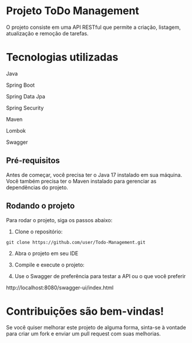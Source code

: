 # Projeto ToDo Management

 O projeto consiste em uma API RESTful que permite a criação, listagem, atualização e remoção de tarefas.
 
# Tecnologias utilizadas

Java 

Spring Boot 

Spring Data Jpa

Spring Security

Maven

Lombok 

Swagger 

## Pré-requisitos

Antes de começar, você precisa ter o Java 17 instalado em sua máquina. Você também precisa ter o Maven instalado para gerenciar as dependências do projeto.

## Rodando o projeto

Para rodar o projeto, siga os passos abaixo:

1. Clone o repositório:

```
git clone https://github.com/user/Todo-Management.git
```

2. Abra o projeto em seu IDE

3. Compile e execute o projeto:
   
4. Use o Swagger de preferência para testar a API ou o que você preferir

  http://localhost:8080/swagger-ui/index.html

# Contribuições são bem-vindas! 

Se você quiser melhorar este projeto de alguma forma, sinta-se à vontade para criar um fork e enviar um pull request com suas melhorias.
